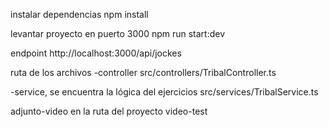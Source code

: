 instalar dependencias
npm install

levantar proyecto en puerto 3000
npm run start:dev

endpoint
http://localhost:3000/api/jockes

ruta de los archivos
-controller
src/controllers/TribalController.ts

-service, se encuentra la lógica del ejercicios
src/services/TribalService.ts

adjunto-video en la ruta del proyecto 
video-test

